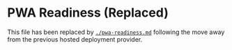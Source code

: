 # PWA Readiness (Replaced)

This file has been replaced by [`./pwa-readiness.md`](./pwa-readiness.md) following the move away from the previous hosted deployment provider.
